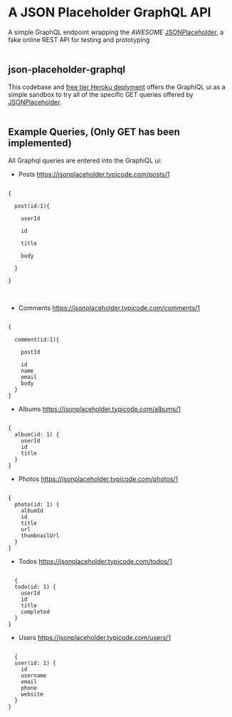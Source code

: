 # A JSON Placeholder GraphQL API
A simple GraphQL endpoint wrapping the *AWESOME*
<a href="https://jsonplaceholder.typicode.com/">JSONPlaceholder</a>, a fake online REST API for testing and prototyping
</br></br>
## json-placeholder-graphql
This codebase and <a href="https://json-placeholder-graphql.herokuapp.com/graphql">free tier Heroku deplyment</a> offers the GraphiQL ui as a simple sandbox to try all of the specific GET queries offered by <a href="https://jsonplaceholder.typicode.com/">JSONPlaceholder</a>.
</br></br>
## Example Queries, (Only GET has been implemented)
All Graphql queries are entered into the GraphiQL ui:

* Posts https://jsonplaceholder.typicode.com/posts/1

<code>
{</br>
  post(id:1){</br>
    userId</br>
    id</br>
    title</br>
    body</br>
  }</br>
}</br>
</code></br>

* Comments https://jsonplaceholder.typicode.com/comments/1

<code>
{</br>
  comment(id:1){</br>
    postId</br>
    id
    name
    email
    body
  }
}
</code>

* Albums https://jsonplaceholder.typicode.com/albums/1

<code>
{
  album(id: 1) {
    userId
    id
    title
  }
}
</code>

* Photos https://jsonplaceholder.typicode.com/photos/1

<code>
{
  photo(id: 1) {
    albumId
    id
    title
    url
    thumbnailUrl
  }
}
</code>

* Todos https://jsonplaceholder.typicode.com/todos/1

<code>
  {
  todo(id: 1) {
    userId
    id
    title
    completed
  }
}
</code>

* Users https://jsonplaceholder.typicode.com/users/1
<code>
  {
  user(id: 1) {
    id
    username
    email
    phone
    website
  }
}
</code>

